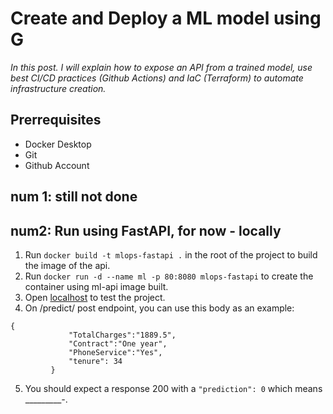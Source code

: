 # Create and Deploy a ML model using G


*In this post. I will explain how to expose an API from a trained model, use best CI/CD practices (Github Actions) and IaC (Terraform) to automate infrastructure creation.*


## Prerrequisites

- Docker Desktop 
- Git 
- Github Account


##  num 1: still not done




## num2: Run using FastAPI, for now - locally

 1. Run `docker build -t mlops-fastapi .` in the root of the project to build the image of the api.
 2. Run  `docker run -d --name ml -p 80:8080 mlops-fastapi` to create the container using ml-api image built.
 3. Open [localhost](http://localhost/docs) to test the project.
 4. On /predict/ post endpoint, you can use this body as an example:
 
   ```  
  {
                "TotalCharges":"1889.5",
                "Contract":"One year",
                "PhoneService":"Yes",
                "tenure": 34
            }
```
 5. You should expect a response 200 with a `"prediction": 0` which means __________-_.

 

 
